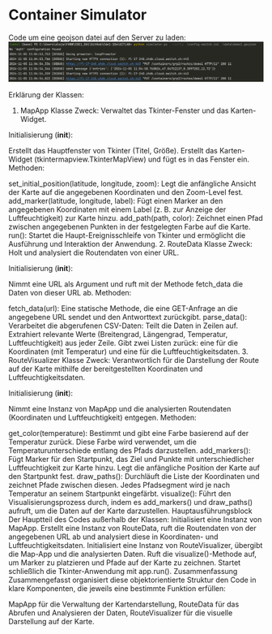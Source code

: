 # Container Simulator
Code um eine geojson datei auf den Server zu laden:
![img_1.png](img_1.png)

Erklärung der Klassen:
1. MapApp Klasse
Zweck: Verwaltet das Tkinter-Fenster und das Karten-Widget.

Initialisierung (__init__):

Erstellt das Hauptfenster von Tkinter (Titel, Größe).
Erstellt das Karten-Widget (tkintermapview.TkinterMapView) und fügt es in das Fenster ein.
Methoden:

set_initial_position(latitude, longitude, zoom): Legt die anfängliche Ansicht der Karte auf die angegebenen Koordinaten und den Zoom-Level fest.
add_marker(latitude, longitude, label): Fügt einen Marker an den angegebenen Koordinaten mit einem Label (z. B. zur Anzeige der Luftfeuchtigkeit) zur Karte hinzu.
add_path(path, color): Zeichnet einen Pfad zwischen angegebenen Punkten in der festgelegten Farbe auf die Karte.
run(): Startet die Haupt-Ereignisschleife von Tkinter und ermöglicht die Ausführung und Interaktion der Anwendung.
2. RouteData Klasse
Zweck: Holt und analysiert die Routendaten von einer URL.

Initialisierung (__init__):

Nimmt eine URL als Argument und ruft mit der Methode fetch_data die Daten von dieser URL ab.
Methoden:

fetch_data(url): Eine statische Methode, die eine GET-Anfrage an die angegebene URL sendet und den Antworttext zurückgibt.
parse_data(): Verarbeitet die abgerufenen CSV-Daten:
Teilt die Daten in Zeilen auf.
Extrahiert relevante Werte (Breitengrad, Längengrad, Temperatur, Luftfeuchtigkeit) aus jeder Zeile.
Gibt zwei Listen zurück: eine für die Koordinaten (mit Temperatur) und eine für die Luftfeuchtigkeitsdaten.
3. RouteVisualizer Klasse
Zweck: Verantwortlich für die Darstellung der Route auf der Karte mithilfe der bereitgestellten Koordinaten und Luftfeuchtigkeitsdaten.

Initialisierung (__init__):

Nimmt eine Instanz von MapApp und die analysierten Routendaten (Koordinaten und Luftfeuchtigkeit) entgegen.
Methoden:

get_color(temperature): Bestimmt und gibt eine Farbe basierend auf der Temperatur zurück. Diese Farbe wird verwendet, um die Temperaturunterschiede entlang des Pfads darzustellen.
add_markers():
Fügt Marker für den Startpunkt, das Ziel und Punkte mit unterschiedlicher Luftfeuchtigkeit zur Karte hinzu.
Legt die anfängliche Position der Karte auf den Startpunkt fest.
draw_paths(): Durchläuft die Liste der Koordinaten und zeichnet Pfade zwischen diesen. Jedes Pfadsegment wird je nach Temperatur an seinem Startpunkt eingefärbt.
visualize(): Führt den Visualisierungsprozess durch, indem es add_markers() und draw_paths() aufruft, um die Daten auf der Karte darzustellen.
Hauptausführungsblock
Der Hauptteil des Codes außerhalb der Klassen:
Initialisiert eine Instanz von MapApp.
Erstellt eine Instanz von RouteData, ruft die Routendaten von der angegebenen URL ab und analysiert diese in Koordinaten- und Luftfeuchtigkeitsdaten.
Initialisiert eine Instanz von RouteVisualizer, übergibt die Map-App und die analysierten Daten.
Ruft die visualize()-Methode auf, um Marker zu platzieren und Pfade auf der Karte zu zeichnen.
Startet schließlich die Tkinter-Anwendung mit app.run().
Zusammenfassung
Zusammengefasst organisiert diese objektorientierte Struktur den Code in klare Komponenten, die jeweils eine bestimmte Funktion erfüllen:

MapApp für die Verwaltung der Kartendarstellung,
RouteData für das Abrufen und Analysieren der Daten,
RouteVisualizer für die visuelle Darstellung auf der Karte.